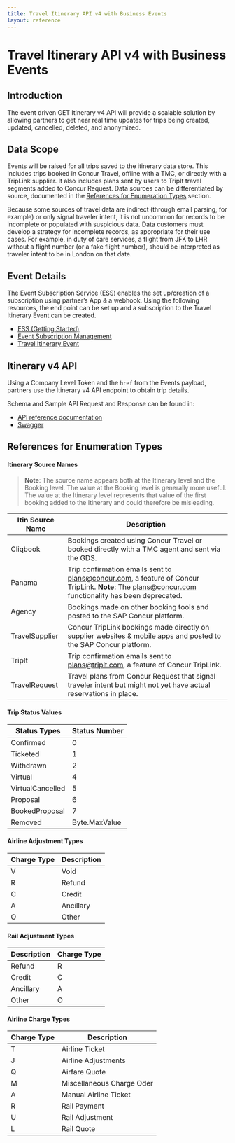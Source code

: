 ```yaml
---
title: Travel Itinerary API v4 with Business Events
layout: reference
---
```


# Travel Itinerary API v4 with Business Events

## <a name="introduction"></a>Introduction

The event driven GET Itinerary v4 API will provide a scalable solution by allowing partners to get near real time updates for trips being created, updated, cancelled, deleted, and anonymized.

## <a name="data-scope"></a>Data Scope

Events will be raised for all trips saved to the itinerary data store. This includes trips booked in Concur Travel, offline with a TMC, or directly with a TripLink supplier. It also includes plans sent by users to TripIt travel segments added to Concur Request. Data sources can be differentiated by source, documented in the [References for Enumeration Types](#references) section.

Because some sources of travel data are indirect (through email parsing, for example) or only signal traveler intent, it is not uncommon for records to be incomplete or populated with suspicious data. Data customers must develop a strategy for incomplete records, as appropriate for their use cases. For example, in duty of care services, a flight from JFK to LHR without a flight number (or a fake flight number), should be interpreted as traveler intent to be in London on that date.

## <a name="event-details"></a>Event Details

The Event Subscription Service (ESS) enables the set up/creation of a subscription using partner’s App & a webhook. Using the following resources, the end point can be set up and a subscription to the Travel Itinerary Event can be created.

*  [ESS (Getting Started)](/api-reference/ess/v4.event-subscription.html)
*  [Event Subscription Management](/event-topics/index.html)
*	 [Travel Itinerary Event](/event-topics/travel/v4.itinerary-events.html)

## <a name="itinerary"></a>Itinerary v4 API

Using a Company Level Token and the `href` from the Events payload, partners use the Itinerary v4 API endpoint to obtain trip details.

Schema and Sample API Request and Response can be found in:

*  [API reference documentation](/api-reference/travel/itinerary-v4/v4.itinerary.html)
*  [Swagger](/api-explorer/v4-0/Itinerary.html)


## <a name="References"></a>References for Enumeration Types

#### Itinerary Source  Names

>**Note**: The source name appears both at the Itinerary level and the Booking level.  The value at the Booking level is generally more useful.  The value at the Itinerary level represents that value of the first booking added to the Itinerary and could therefore be misleading.

Itin Source Name|Description
----|----
Cliqbook|	Bookings created using Concur Travel or booked directly with a TMC agent and sent via the GDS.
Panama|	Trip confirmation emails sent to plans@concur.com, a feature of Concur TripLink. **Note**: The plans@concur.com functionality has been deprecated.
Agency|	Bookings made on other booking tools and posted to the SAP Concur platform.
TravelSupplier|	Concur TripLink bookings made directly on supplier websites & mobile apps and posted to the SAP Concur platform.
TripIt|	Trip confirmation emails sent to plans@tripit.com, a feature of Concur TripLink.
TravelRequest|	Travel plans from Concur Request that signal traveler intent but might not yet have actual reservations in place.

#### Trip Status Values

Status Types|	Status Number
----|----
Confirmed|	0
Ticketed|	1
Withdrawn|	2
Virtual|	4
VirtualCancelled|	5
Proposal|6
BookedProposal|	7
Removed|	Byte.MaxValue

#### Airline Adjustment Types

Charge Type| Description
----|----
V|	Void
R|	Refund
C|	Credit
A|	Ancillary
O|  Other

#### Rail Adjustment Types

Description|	Charge Type
----|----
Refund|	R
Credit|	C
Ancillary| A
Other| O

#### Airline Charge Types

Charge Type|	Description
----|----
T|	Airline Ticket
J|	Airline Adjustments
Q|	Airfare Quote
M|  Miscellaneous Charge Oder
A|	Manual Airline Ticket
R|	Rail Payment
U|	Rail Adjustment
L|	Rail Quote
